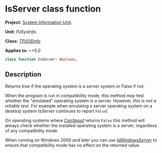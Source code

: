 # IsServer class function

**Project:** [System Information Unit](../API.md).

**Unit:** _PJSysInfo_.

**Class:** _[TPJOSInfo](./TPJOSInfo.md)_

**Applies to:** ~>5.0

```pascal
class function IsServer: Boolean;
```

## Description

Returns true if the operating system is a server system or False if not.

When the program is run in compatibility mode, this method _may_ test whether the "emulated" operating system is a server. However, _this is not a reliable test_. For example when emulating a server operating system on a desktop system _IsServer_ continues to report `False`!.

On operating systems where _[CanSpoof](./TPJOSInfo-CanSpoof.md)_ returns `False` this method will always check whether the installed operating system is a server, regardless of any compatibility mode.

When running on Windows 2000 and later you can use _[IsWindowsServer](./TPJOSInfo-IsWindowsServer.md)_ to ensure that compatibility mode has no effect on the returned value.
